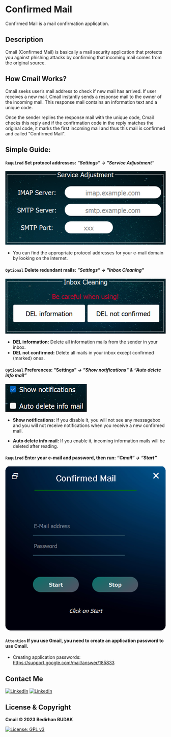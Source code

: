 # Confirmed Mail

Confirmed Mail is a mail confirmation application.

## Description

Cmail (Confirmed Mail) is basically a mail security application that protects you against phishing attacks by confirming that incoming mail comes from the original source.

## How Cmail Works?

Cmail seeks user’s mail address to check if new mail has arrived. If user receives a new mail, Cmail instantly sends a response mail to the owner of the incoming mail. This response mail contains an information text and a unique code.

Once the sender replies the response mail with the unique code, Cmail checks this reply and if the confirmation code in the reply matches the original code, it marks the first incoming mail and thus this mail is confirmed and called "Confirmed Mail".

## Simple Guide:

#### `Required` Set protocol addresses: *"Settings" -> "Service Adjustment"*

![Service Adjustment](https://github.com/bedirhanbudak/Cmail/blob/main/readme/service_adjustment.png)

* You can find the appropriate protocol addresses for your e-mail domain by looking on the internet.

#### `Optional` Delete redundant mails: *"Settings" -> "Inbox Cleaning"*

![Inbox Cleaning](https://github.com/bedirhanbudak/Cmail/blob/main/readme/inbox_cleaning.png)

* **DEL information:** Delete all information mails from the sender in your inbox.
* **DEL not confirmed:** Delete all mails in your inbox except confirmed (marked) ones.

#### `Optional` Preferences: "Settings" -> *"Show notifications" & “Auto delete info mail”*

![Preferences](https://github.com/bedirhanbudak/Cmail/blob/main/readme/preferences.png)

* **Show notifications:** If you disable it, you will not see any messagebox and you will not receive notifications when you receive a new confirmed mail.

* **Auto delete info mail:** If you enable it, incoming information mails will be deleted after reading.

#### `Required` Enter your e-mail and password, then run: *“Cmail” -> “Start”*

![Cmail](https://github.com/bedirhanbudak/Cmail/blob/main/readme/cmail.png)

#### `Attention` If you use Gmail, you need to create an application password to use Cmail.

* Creating application passwords: https://support.google.com/mail/answer/185833

## Contact Me

[![LinkedIn](https://img.shields.io/badge/LinkedIn-blue?logo=linkedin.svg)](https://www.linkedin.com/in/bedirhan-budak) [![LinkedIn](https://img.shields.io/badge/Telegram-blue?logo=telegram.svg)](https://t.me/bedirhanb)

## License & Copyright

**Cmail © 2023 Bedirhan BUDAK**

[![License: GPL v3](https://img.shields.io/badge/License-GPLv3-blue.svg)](https://www.gnu.org/licenses/gpl-3.0)
